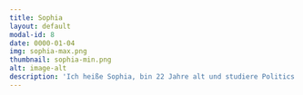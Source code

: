 ```yaml
---
title: Sophia
layout: default
modal-id: 8
date: 0000-01-04
img: sophia-max.png
thumbnail: sophia-min.png
alt: image-alt
description: 'Ich heiße Sophia, bin 22 Jahre alt und studiere Politics & Technology an der TUM. Ich freue mich zusammen mit dem TownBee Team eine Möglichkeit für Geflüchtete zu schaffen, sich integrieren zu können und gleichzeitig dem Bienensterben entgegenzuwirken. Gemeinsam können wir unser Projekt in den kommenden Semestern größer machen und damit hoffentlich noch mehr Impact generieren.'
---
```

